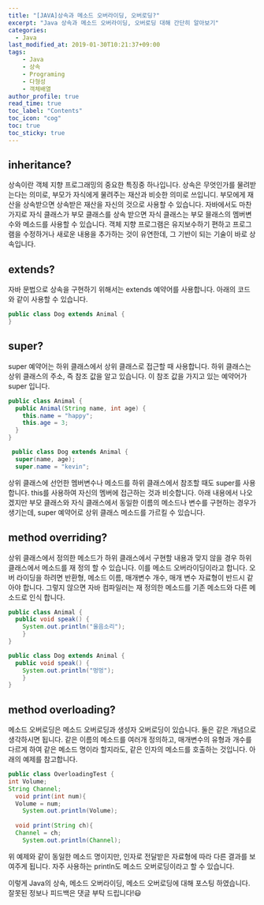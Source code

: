 ```yaml
---
title: "[JAVA]상속과 메소드 오버라이딩, 오버로딩?"
excerpt: "Java 상속과 메소드 오버라이딩, 오버로딩 대해 간단히 알아보기"
categories: 
  - Java
last_modified_at: 2019-01-30T10:21:37+09:00
tags: 
    - Java
    - 상속
    - Programing
    - 다형성
    - 객체배열
author_profile: true
read_time: true
toc_label: "Contents" 
toc_icon: "cog" 
toc: true
toc_sticky: true
---
```


## inheritance?
상속이란 객체 지향 프로그래밍의 중요한 특징중 하나입니다. 상속은 무엇인가를 물려받는다는 의미로, 부모가 자식에게 물려주는 재산과 비슷한 의미로 쓰입니디.
부모에게 재산을 상속받으면 상속받은 재산을 자신의 것으로 사용할 수 있습니다. 자바에서도 마찬가지로 자식 클래스가 부모 클래스를 상속 받으면 
자식 클래스는 부모 믈래스의 멤버변수와 메소드를 사용할 수 있습니다. 객체 지향 프로그램은 유지보수하기 편하고 프로그램을 수정하거나 새로운 내용을 추가하는 것이 유연한데,
그 기반이 되는 기술이 바로 상속입니다.

## extends?
자바 문법으로 상속을 구현하기 위해서는 extends 예약어를 사용합니다. 아래의 코드와 같이 사용할 수 있습니다.


```java
public class Dog extends Animal {
}
```


## super?
super 예약어는 하위 클래스에서 상위 클래스로 접근할 때 사용합니다. 하위 클래스는 상위 클래스의 주소, 즉 참조 값을 알고 있습니다.
이 참조 값을 가지고 있는 예약어가 super 입니다. 

```java
public class Animal {
  public Animal(String name, int age) {
    this.name = "happy";
    this.age = 3;
  }
}
```
```java
 public class Dog extends Animal {
  super(name, age);
  super.name = "kevin";
```
상위 클래스에 선언한 멤버변수나 메소드를 하위 클래스에서 참조할 때도 super를 사용합니다. this를 사용하여 자신의 멤버에 접근하는 것과 비슷합니다.
아래 내용에서 나오겠지만 부모 클래스와 자식 클래스에서 동일한 이름의 메소드나 변수를 구현하는 경우가 생기는데, super 예약어로 상위 클래스 메소드를 가르킬 수 있습니다.


## method overriding?
상위 클래스에서 정의한 메소드가 하위 클래스에서 구현할 내용과 맞지 않을 경우 하위 클래스에서 메소드를 재 정의 할 수 있습니다. 이를 메소드 오버라이딩이라고 합니다.
오버 라이딩을 하려면 반환형, 메소드 이름, 매개변수 개수, 매개 변수 자료형이 반드시 같아야 합니다. 그렇지 않으면 자바 컴파일러는 재 정의한 메소드를 기존 메소드와 다른 메소드로 인식 합니다. 

```java
public class Animal {
  public void speak() {
    System.out.println("울음소리");
    }
}
```
```java
public class Dog extends Animal {
  public void speak() {
    System.out.println("멍멍");
    }
}
```

## method overloading?
메소드 오버로딩은 메소드 오버로딩과 생성자 오버로딩이 있습니다. 둘은 같은 개념으로 생각하시면 됩니다.
같은 이름의 메소드를 여러개 정의하고, 매개변수의 유형과 개수를 다르게 하여 같은 메소드 명이라 할지라도, 같은 인자의 메소드를 호출하는 것입니다.
아래의 예제를 참고합니다.

```java
public class OverloadingTest {
int Volume;
String Channel;
  void print(int num){
  Volume = num;
    System.out.println(Volume);
    
  void print(String ch){
  Channel = ch;
    System.out.println(Channel);
```
위 예제와 같이 동일한 메소드 명이지만, 인자로 전달받은 자료형에 따라 다른 결과를 보여주게 됩니다. 자주 사용하는 println도 메소드 오버로딩이라고 할 수 있습니다.
 
 
이렇게 Java의 상속, 메소드 오버라이딩, 메소드 오버로딩에 대해 포스팅 하였습니다. 잘못된 정보나 피드백은 댓글 부탁 드립니다!😃

